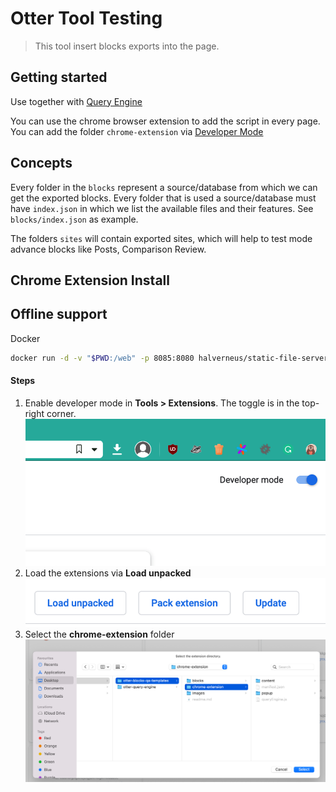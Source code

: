 # Otter Tool Testing
> This tool insert blocks exports into the page.

## Getting started

Use together with [Query Engine](https://github.com/Codeinwp/otter-query-engine)

You can use the chrome browser extension to add the script in every page. You can add the folder `chrome-extension` via [Developer Mode](https://developer.chrome.com/docs/extensions/mv3/faq/#:~:text=You%20can%20start%20by%20turning,a%20packaged%20extension,%20and%20more.)

## Concepts

Every folder in the `blocks` represent a source/database from which we can get the exported blocks. Every folder that is used a source/database must have `index.json` in which we list the available files and their features. See `blocks/index.json` as example.

The folders `sites` will contain exported sites, which will help to test mode advance blocks like Posts, Comparison Review.

## Chrome Extension Install

## Offline support

Docker

```bash
docker run -d -v "$PWD:/web" -p 8085:8080 halverneus/static-file-server:latest
```

#### Steps

1. Enable developer mode in **Tools > Extensions**. The toggle is in the top-right corner.  
![The toggle is in the top-right corner](images/toggle-location.png)
2. Load the extensions via **Load unpacked**  
![Load unpacked](images/unpacked-button.png)
3. Select the **chrome-extension** folder  
![Select the folder](images/select-folder.png)
